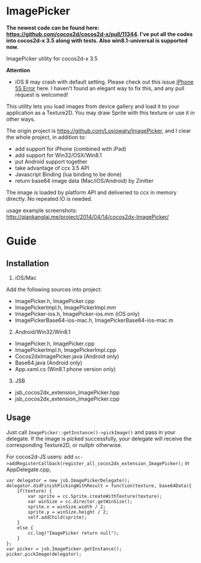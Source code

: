 ImagePicker
===========

**The newest code can be found here: https://github.com/cocos2d/cocos2d-x/pull/11344. I've put all the codes into cocos2d-x 3.5 along with tests. Also win8.1-universal is supported now.**

ImagePicker utility for cocos2d-x 3.5 

**Attention**
- iOS 8 may crash with default setting. Please check out this issue [iPhone 5S Error](https://github.com/qiankanglai/ImagePicker/issues/2) here. I haven't found an elegant way to fix this, and any pull request is welcomed!

This utility lets you load images from device gallery and load it to your application as a Texture2D. You may draw Sprite with this texture or use it in other ways.

The origin project is https://github.com/Losiowaty/ImagePicker, and I clear the whole project, in addition to:

- add support for iPhone (combined with iPad)
- add support for Win32/OSX/Win8.1
- put Android support together
- take advantage of ccx 3.5 API
- Javascript Binding (lua binding to be done)
- return base64 image data (Mac/iOS/Android) by Zinitter

The image is loaded by platform API and deliveried to ccx in memory directly. No repeated IO is needed.

usage example screenshots: http://qiankanglai.me/project/2014/04/14/cocos2dx-ImagePicker/



Guide
=====
Installation
------------

1. iOS/Mac

Add the following sources into project:

- ImagePicker.h, ImagePicker.cpp
- ImagePickerImpl.h, ImagePickerImpl.mm
- ImagePicker-ios.h, ImagePicker-ios.mm (iOS only)
- ImagePickerBase64-ios-mac.h, ImagePickerBase64-ios-mac.m

2. Android/Win32/Win8.1

- ImagePicker.h, ImagePicker.cpp
- ImagePickerImpl.h, ImagePickerImpl.cpp
- Cocos2dxImagePicker.java (Android only)
- Base64.java (Android only)
- App.xaml.cs (Win8.1 phone version only)

3. JSB

- jsb_cocos2dx_extension_ImagePicker.hpp
- jsb_cocos2dx_extension_ImagePicker.cpp

Usage
-----

Just call `ImagePicker::getInstance()->pickImage()` and pass in your delegate. If the image is picked successfully, your delegate will receive the corresponding Texture2D, or nullptr otherwise.

For cocos2d-JS users: add `sc->addRegisterCallback(register_all_cocos2dx_extension_ImagePicker);` in AppDelegate.cpp,

    var delegator = new jsb.ImagePickerDelegate();
    delegator.didFinishPickingWithResult = function(texture, base64Data){
        if(texture) {
            var sprite = cc.Sprite.createWithTexture(texture);
            var winSize = cc.director.getWinSize();
            sprite.x = winSize.width / 2;
            sprite.y = winSize.height / 2;
            self.addChild(sprite);
        }
        else {
            cc.log("ImagePicker return null");
        }
    };
    var picker = jsb.ImagePicker.getInstance();
    picker.pickImage(delegator);

